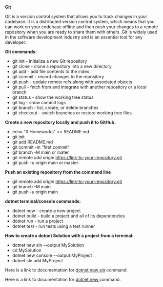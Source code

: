 **Git**

Git is a version control system that allows you to track changes in your codebase.
It is a distributed version control system, which means that you can work on your
codebase offline and then push your changes to a remote repository
when you are ready to share them with others.
Git is widely used in the software development industry and is an essential tool for any developer.

**Git commands:**

- git init - initialize a new Git repository
- git clone - clone a repository into a new directory
- git add - add file contents to the index
- git commit - record changes to the repository
- git push - update remote refs along with associated objects
- git pull - fetch from and integrate with another repository or a local branch
- git status - show the working tree status
- git log - show commit logs
- git branch - list, create, or delete branches
- git checkout - switch branches or restore working tree files

**Create a new repository locally and push it to GitHub:**

- echo "# Homeworks" >> README.md
- git init
- git add README.md
- git commit -m "first commit"
- git branch -M main or mater
- git remote add origin https://link-to-your-repository.git
- git push -u origin main or master

**Push an existing repository from the command line**

- git remote add origin https://link-to-your-repository.git
- git branch -M main
- git push -u origin main

**dotnet terminal/console commands:**

- dotnet new - create a new project
- dotnet build - build a project and all of its dependencies
- dotnet run - run a project
- dotnet test - run tests using a test runner

**How to create a dotnet Solution with a project from a terminal:**

- dotnet new sln --output MySolution
- cd MySolution
- dotnet new console --output MyProject
- dotnet sln add MyProject

Here is a link to documentation for [dotnet new sln](https://learn.microsoft.com/en-us/dotnet/core/tools/dotnet-sln) command.

Here is a link to documentation for [dotnet new ](https://learn.microsoft.com/en-us/dotnet/core/tools/dotnet-new) command.